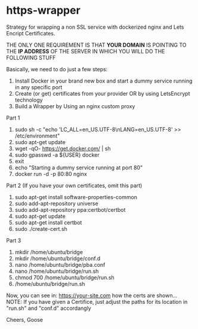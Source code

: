 # https-wrapper
Strategy for wrapping a non SSL service with dockerized nginx and Lets Encript Certificates.

THE ONLY ONE REQUIREMENT IS THAT <b>YOUR DOMAIN</b> IS POINTING TO THE <b>IP ADDRESS</b> OF THE SERVER IN WHICH YOU WILL DO THE FOLLOWING STUFF

Basically, we need to do just a few steps:

1) Install Docker in your brand new box and start a dummy service running in any specific port
2) Create (or get) certificates from your provider OR by using LetsEncrypt technology
3) Build a Wrapper by Using an nginx custom proxy

Part 1
1)  sudo sh -c "echo 'LC_ALL=en_US.UTF-8\nLANG=en_US.UTF-8' >> /etc/environment"
2)  sudo apt-get update
3)  wget -qO- https://get.docker.com/ | sh
4)  sudo gpasswd -a ${USER} docker
5)  exit
6)  echo "Starting a dummy service running at port 80"
7)  docker run -d -p 80:80 nginx 

Part 2 (If you have your own certificates, omit this part)
1)  sudo apt-get install software-properties-common
2)  sudo add-apt-repository universe
3)  sudo add-apt-repository ppa:certbot/certbot
4)  sudo apt-get update
5)  sudo apt-get install certbot
6)  sudo ./create-cert.sh

Part 3
1)  mkdir     /home/ubuntu/bridge
2)  mkdir     /home/ubuntu/bridge/conf.d
3)  nano      /home/ubuntu/bridge/pba.conf
4)  nano      /home/ubuntu/bridge/run.sh
5)  chmod 700 /home/ubuntu/bridge/run.sh
6)  /home/ubuntu/bridge/run.sh 

Now, you can see in: https://your-site.com how the certs are shown...
NOTE: If you have given a Certifice, just adjust the paths for its location in "run.sh" and "conf.d" accordangly

Cheers,
Goose
